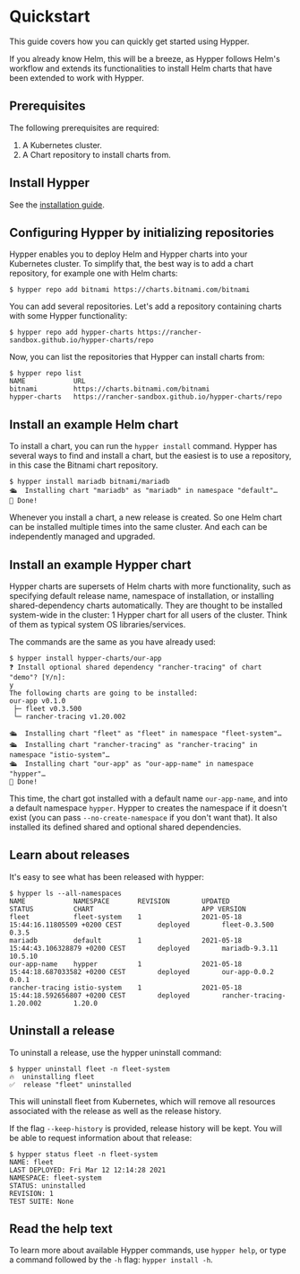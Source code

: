 # Quickstart

This guide covers how you can quickly get started using Hypper.

If you already know Helm, this will be a breeze, as Hypper follows Helm's workflow
and extends its functionalities to install Helm charts that have been extended
to work with Hypper.

## Prerequisites

The following prerequisites are required:

1. A Kubernetes cluster.
1. A Chart repository to install charts from.

## Install Hypper

See the [installation guide](./installing.md).

## Configuring Hypper by initializing repositories

Hypper enables you to deploy Helm and Hypper charts into your Kubernetes
cluster. To simplify that, the best way is to add a chart repository, for
example one with Helm charts:

```console
$ hypper repo add bitnami https://charts.bitnami.com/bitnami
```

You can add several repositories. Let's add a repository containing charts
with some Hypper functionality:

```console
$ hypper repo add hypper-charts https://rancher-sandbox.github.io/hypper-charts/repo
```

Now, you can list the repositories that Hypper can install charts from:

```console
$ hypper repo list
NAME            URL
bitnami         https://charts.bitnami.com/bitnami
hypper-charts   https://rancher-sandbox.github.io/hypper-charts/repo
```

## Install an example Helm chart

To install a chart, you can run the `hypper install` command. Hypper has several
ways to find and install a chart, but the easiest is to use a repository, in
this case the Bitnami chart repository.

```console
$ hypper install mariadb bitnami/mariadb
🛳  Installing chart "mariadb" as "mariadb" in namespace "default"…
👏 Done!
```

Whenever you install a chart, a new release is created. So one Helm chart can be
installed multiple times into the same cluster. And each can be independently
managed and upgraded.

## Install an example Hypper chart

Hypper charts are supersets of Helm charts with more functionality, such as
specifying default release name, namespace of installation, or installing
shared-dependency charts automatically.
They are thought to be installed system-wide in the cluster: 1 Hypper chart for
all users of the cluster. Think of them as typical system OS libraries/services.

The commands are the same as you have already used:

```console
$ hypper install hypper-charts/our-app
❓ Install optional shared dependency "rancher-tracing" of chart "demo"? [Y/n]:
y
The following charts are going to be installed:
our-app v0.1.0
 ├─ fleet v0.3.500
 └─ rancher-tracing v1.20.002

🛳  Installing chart "fleet" as "fleet" in namespace "fleet-system"…
🛳  Installing chart "rancher-tracing" as "rancher-tracing" in namespace "istio-system"…
🛳  Installing chart "our-app" as "our-app-name" in namespace "hypper"…
👏 Done!
```

This time, the chart got installed with a default name `our-app-name`, and into
a default namespace  `hypper`. Hypper to creates the namespace if it doesn't
exist (you can pass `--no-create-namespace` if you don't want that). It also
installed its defined shared and optional shared dependencies.

## Learn about releases

It's easy to see what has been released with hypper:

```console
$ hypper ls --all-namespaces
NAME            NAMESPACE       REVISION        UPDATED                                         STATUS          CHART                           APP VERSION
fleet           fleet-system    1               2021-05-18 15:44:16.11805509 +0200 CEST         deployed        fleet-0.3.500                   0.3.5
mariadb         default         1               2021-05-18 15:44:43.106328879 +0200 CEST        deployed        mariadb-9.3.11                  10.5.10
our-app-name    hypper          1               2021-05-18 15:44:18.687033582 +0200 CEST        deployed        our-app-0.0.2                   0.0.1
rancher-tracing istio-system    1               2021-05-18 15:44:18.592656807 +0200 CEST        deployed        rancher-tracing-1.20.002        1.20.0
```

## Uninstall a release

To uninstall a release, use the hypper uninstall command:

```console
$ hypper uninstall fleet -n fleet-system
🔥  uninstalling fleet
✅  release "fleet" uninstalled
```

This will uninstall fleet from Kubernetes, which will remove all resources
associated with the release as well as the release history.

If the flag `--keep-history` is provided, release history will be kept. You will
be able to request information about that release:

```console
$ hypper status fleet -n fleet-system
NAME: fleet
LAST DEPLOYED: Fri Mar 12 12:14:28 2021
NAMESPACE: fleet-system
STATUS: uninstalled
REVISION: 1
TEST SUITE: None
```

## Read the help text

To learn more about available Hypper commands, use `hypper help`, or type a
command followed by the `-h` flag: `hypper install -h`.
